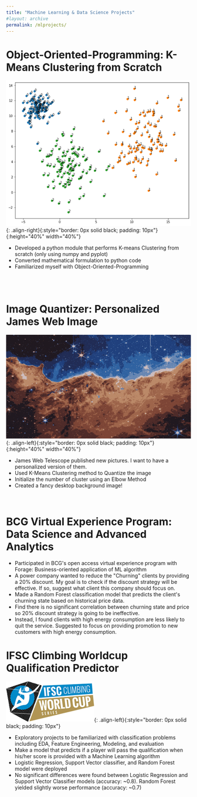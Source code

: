 ```yaml
---
title: "Machine Learning & Data Science Projects"
#layout: archive
permalink: /mlprojects/
---
```


# Object-Oriented-Programming: K-Means Clustering from Scratch

![image-right](../assets/images/K-Means-OOP.png){: .align-right}{:style="border: 0px solid black; padding: 10px"}{:height="40%" width="40%"}
* Developed a python module that performs K-means Clustering from scratch (only using numpy and pyplot)
* Converted mathematical formulation to python code
* Familiarized myself with Object-Oriented-Programming
<br/><br/><br/><br/>

# Image Quantizer: Personalized James Web Image

![image-left](../assets/images/K_Means_10clusters.png){: .align-left}{:style="border: 0px solid black; padding: 10px"}{:height="40%" width="40%"}
* James Web Telescope published new pictures. I want to have a personalized version of them.
* Used K-Means Clustering method to Quantize the image
* Initialize the number of cluster using an Elbow Method
* Created a fancy desktop background image!   
<br/><br/>

# BCG Virtual Experience Program: Data Science and Advanced Analytics

* Participated in BCG's open access virtual experience program with Forage: Business-oriented application of ML algorithm
* A power company wanted to reduce the "Churning" clients by providing a 20% discount. My goal is to check if the discount strategy will be effective. If so, suggest what client this company should focus on.
* Made a Random Forest classification model that predicts the client's churning state based on historical price data.
* Find there is no significant correlation between churning state and price so 20% discount strategy is going to be ineffective.
* Instead, I found clients with high energy consumption are less likely to quit the service. Suggested to focus on providing promotion to new customers with high energy consumption.   

# IFSC Climbing Worldcup Qualification Predictor

![image-left](../assets/images/IFSC_Climbing_World_Cup_Series_logo.png){: .align-left}{:style="border: 0px solid black; padding: 10px"}
* Exploratory projects to be familiarized with classification problems including EDA, Feature Engineering, Modeling, and evaluation
* Make a model that predicts if a player will pass the qualification when his/her score is provided with a Machine Learning algorithm
* Logistic Regression, Support Vector classifier, and Random Forest model were deployed
* No significant differences were found between Logistic Regression and Support Vector Classifier models (accuracy: ~0.8). Random Forest yielded slightly worse performance (accuracy: ~0.7)